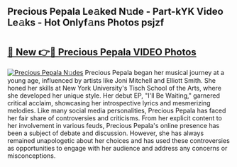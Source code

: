 ## Precious Pepala Le𝚊ked N𝚞de - Part-kYK Video Le𝚊ks - Hot Onlyf𝚊ns Photos psjzf

# <h2><a href="http://ac29246.deff.icu/?id=Precious+Pepala">🔗 New 👉🔴 Precious Pepala VIDEO Photos</a></h2>

[![Precious Pepala N𝚞des](https://i.imgur.com/rIISA9y.gif)](http://ac29246.deff.icu/?id=Precious+Pepala)
Precious Pepala began her musical journey at a young age, influenced by artists like Joni Mitchell and Elliott Smith. She honed her skills at New York University's Tisch School of the Arts, where she developed her unique style. Her debut EP, "I'll Be Waiting," garnered critical acclaim, showcasing her introspective lyrics and mesmerizing melodies. Like many social media personalities, Precious Pepala has faced her fair share of controversies and criticisms. From her explicit content to her involvement in various feuds, Precious Pepala's online presence has been a subject of debate and discussion. However, she has always remained unapologetic about her choices and has used these controversies as opportunities to engage with her audience and address any concerns or misconceptions.
